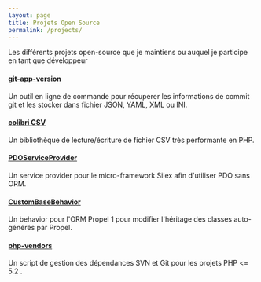 ```yaml
---
layout: page
title: Projets Open Source
permalink: /projects/
---
```


Les différents projets open-source que je maintiens ou auquel je participe en tant que développeur

#### [git-app-version](https://github.com/csanquer/git-app-version)

Un outil en ligne de commande pour récuperer les informations de commit git et les stocker dans fichier JSON, YAML, XML ou INI.

#### [colibri CSV](https://github.com/csanquer/colibri-csv)

Un bibliothèque de lecture/écriture de fichier CSV très performante en PHP.

#### [PDOServiceProvider](https://github.com/csanquer/PdoServiceProvider)

Un service provider pour le micro-framework Silex afin d'utiliser PDO sans ORM.


#### [CustomBaseBehavior](https://github.com/csanquer/CustomBaseBehavior "CustomBaseBehavior pour propel")

Un behavior pour l'ORM Propel 1 pour modifier l'héritage des classes auto-générés par Propel.


#### [php-vendors](https://github.com/csanquer/php-vendors )

Un script de gestion des dépendances SVN et Git pour les projets PHP <= 5.2 .
